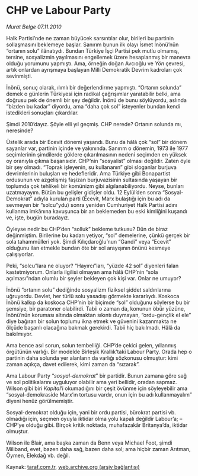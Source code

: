 # CHP ve Labour Party

*Murat Belge 07.11.2010*

<div class="yazi"><p>Halk Partisi’nde ne zaman büyücek sarsıntılar olur, birileri bu partinin sollaşmasını beklemeye başlar. Sanırım bunun ilk olayı İsmet İnönü’nün “ortanın solu” ilânatıydı. Bundan Türkiye İşçi Partisi pek mutlu olmamış, tersine, sosyalizmin yayılmasını engellemek üzere hesaplanmış bir manevra olduğu yorumunu yapmıştı. Ama, örneğin doğan Avcıoğlu ve <i>Yön </i>çevresi, artık onlardan ayrışmaya başlayan Milli Demokratik Devrim kadroları çok sevinmişti.</p>
<p>İnönü, sonuç olarak, ılımlı bir değerlendirme yapmıştı. “Ortanın solunda” demek o günlerin Türkiyesi için radikal çağrışımlar yaratabilir belki, ama doğrusu pek de önemli bir şey değildir. İnönü de bunu söylüyordu, aslında “bizden bu kadar” diyordu, ama “daha çok sol” isteyenler bundan kendi istedikleri sonuçları çıkardılar. </p>
<p>Şimdi 2010’dayız. Şöyle elli yıl geçmiş. CHP nerede? Ortanın solunda mı, neresinde? </p>
<p>Üstelik arada bir Ecevit dönemi yaşandı. Bunu da hâlâ çok “sol” bir dönem sayanlar var, partinin içinde ve yakınında. Sanırım o dönemin, 1973 ile 1977 seçimlerinin şimdilerde göklere çıkarılmasının nedeni seçimden en yüksek oy oranıyla çıkma başarısıdır. CHP’nin “sosyalist” olması değildir. Zaten öyle bir şey olmadı. “Toprak işleyenin, su kullananın” gibi sloganlar burjuva devrimlerinin buluşları ve hedefleridir. Ama Türkiye gibi Bonapartist ordusunun ve azgelişmiş faşizan burjuvazisinin sultasında yaşayan bir toplumda çok tehlikeli bir komünizm gibi algılanabiliyordu. Neyse, bunları uzatmayayım. Bütün bu gelişler gidişler oldu. 12 Eylül’den sonra “Sosyal-Demokrat” adıyla kurulan parti (Ecevit, Marx bulaştığı için bu adı da sevmeyen bir “solcu”ydu) sonra yeniden Cumhuriyet Halk Partisi adını kullanma imkânına kavuşunca bir an beklemeden bu eski kimliğini kuşandı ve, işte, bugün buradayız. </p>
<p>Öyleyse nedir bu CHP’den “solluk” bekleme tutkusu? Dün de biraz değinmiştim. Birilerine bu kadarı yetiyor, “sol” demelerine, çünkü gerçek bir sola tahammülleri yok. Şimdi Kılıçdaroğlu’nun “Gandi” veya “Ecevit” olduğunu ilan etmekle bundan öte bir sol arayışının önünü kesmeye çalışıyorlar.</p>
<p>Peki, “solcu”lara ne oluyor? “Hayırcı”ları, “yüzde 42 sol” diyenleri falan kastetmiyorum. Onlarla ilgilisi olmayan ama hâlâ CHP’nin “sola açılması”ndan olumlu bir şeyler bekleyen çok kişi var. Onlar ne umuyor?</p>
<p>İnönü “ortanın solu” dediğinde sosyalizm fiziksel şiddet saldırılarına uğruyordu. Devlet, her türlü solu yasadışı görmekte kararlıydı. Koskoca İnönü kalkıp da koskoca CHP’nin bir biçimde “sol” olduğunu söylerse bu bir şemsiye, bir paratoner olabilirdi. Tabii o zaman da, konunun öbür yüzüne, İnönü’nün koruması altında olmaktan sıkıntı duymayan, “ordu-gençlik el ele” diye bağıran bir solun toplumu ikna etmek ve güvenini kazanmakta ne ölçüde başarılı olacağına bakmak gerekirdi. Tabii hiç bakılmadı. Hâlâ da bakılmıyor.</p>
<p>Ama bence asıl sorun, solun tembelliği. CHP’de çekici gelen, yıllanmış örgütünün varlığı. Bir modelde Birleşik Krallık’taki Labour Party. Orada hep o partinin daha solunda yer alanların da varlığı sözkonusu olmuştur: kimi zaman açıkça, davet edilerek, kimi zaman da “sızarak”. </p>
<p>Ama Labour Party “<i>sosyal-demokrat</i>”<i> </i>bir partidir. Bunun zamana göre sağ ve sol politikalarını uyguluyor olabilir ama yeri bellidir, oradan sapmaz. Wilson gibi biri <i>Kapital</i>’i okumadığını bir çeşit övünme için söyleyebilir ama “sosyal-demokraside Marx’ın tortusu vardır, onun için bu adı kullanmayalım” diyeni henüz görülmemiştir. </p>
<p>Sosyal-demokrat olduğu için, yani bir ordu partisi, bürokrat partisi vb. olmadığı için, seçmen oyuyla iktidar olma yolu kapalı değildir Labour’a; –CHP’ye olduğu gibi. Birçok kritik noktada, muhafazakâr Britanya’da, iktidar olmuştur. </p>
<p>Wilson ile Blair, ama başka zaman da Benn veya Michael Foot, şimdi Miliband, evet, bazen daha sağ, bazen daha sol; ama hiçbir zaman Arıtman, Öymen, Elekdağ vb. değil.</p></div>

Kaynak: [taraf.com.tr](http://www.taraf.com.tr:80/murat-belge/makale-chp-ve-labour-party.htm), [web.archive.org (arşiv bağlantısı)](http://web.archive.org/web/20101110061529/http://www.taraf.com.tr:80/murat-belge/makale-chp-ve-labour-party.htm)
